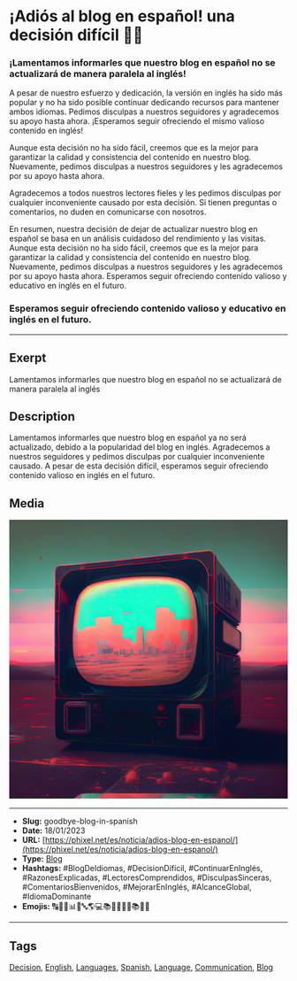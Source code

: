 # ¡Adiós al blog en español! una decisión difícil 🙋🏻
### ¡Lamentamos informarles que nuestro blog en español no se actualizará de manera paralela al inglés!

A pesar de nuestro esfuerzo y dedicación, la versión en inglés ha sido más popular y no ha sido posible continuar dedicando recursos para mantener ambos idiomas. Pedimos disculpas a nuestros seguidores y agradecemos su apoyo hasta ahora. ¡Esperamos seguir ofreciendo el mismo valioso contenido en inglés!

Aunque esta decisión no ha sido fácil, creemos que es la mejor para garantizar la calidad y consistencia del contenido en nuestro blog. Nuevamente, pedimos disculpas a nuestros seguidores y les agradecemos por su apoyo hasta ahora.

Agradecemos a todos nuestros lectores fieles y les pedimos disculpas por cualquier inconveniente causado por esta decisión. Si tienen preguntas o comentarios, no duden en comunicarse con nosotros.

En resumen, nuestra decisión de dejar de actualizar nuestro blog en español se basa en un análisis cuidadoso del rendimiento y las visitas. Aunque esta decisión no ha sido fácil, creemos que es la mejor para garantizar la calidad y consistencia del contenido en nuestro blog. Nuevamente, pedimos disculpas a nuestros seguidores y les agradecemos por su apoyo hasta ahora. Esperamos seguir ofreciendo contenido valioso y educativo en inglés en el futuro.

### Esperamos seguir ofreciendo contenido valioso y educativo en inglés en el futuro.
------------
## Exerpt
Lamentamos informarles que nuestro blog en español no se actualizará de manera paralela al inglés
## Description
Lamentamos informarles que nuestro blog en español ya no será actualizado, debido a la popularidad del blog en inglés. Agradecemos a nuestros seguidores y pedimos disculpas por cualquier inconveniente causado. A pesar de esta decisión difícil, esperamos seguir ofreciendo contenido valioso en inglés en el futuro.
## Media
<img src="media/a89ef371/no-blog.jpg">

------------
- **Slug:** goodbye-blog-in-spanish
- **Date:** 18/01/2023
- **URL:** [https://phixel.net/es/noticia/adios-blog-en-espanol/](https://phixel.net/es/noticia/adios-blog-en-espanol/)
- **Type:** [Blog](#blog)
- **Hashtags:** #BlogDeIdiomas, #DecisionDifícil, #ContinuarEnInglés, #RazonesExplicadas, #LectoresComprendidos, #DisculpasSinceras, #ComentariosBienvenidos, #MejorarEnInglés, #AlcanceGlobal, #IdiomaDominante
- **Emojis:** 🔠🙏📝📊🙅🔤🌎💻📚📖🙋🏻📣📚📄📧

------------
## Tags
[Decision](#decision), [English](#english), [Languages](#languages), [Spanish](#spanish), [Language](#language), [Communication](#communication), [Blog](#blog)
